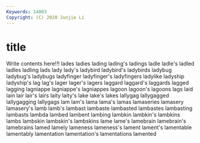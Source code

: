 ```yaml
---
Keywords: 14003
Copyright: (C) 2020 Junjie Li
---
```


# title

Write contents here!!!
lades 
ladies 
lading 
lading's 
ladings
ladle 
ladle's 
ladled 
ladles 
ladling 
lads 
lady 
lady's 
ladybird 
ladybird's
ladybirds 
ladybug 
ladybug's 
ladybugs 
ladyfinger 
ladyfinger's 
ladyfingers 
ladylike 
ladyship 
ladyship's
lag 
lag's 
lager 
lager's 
lagers 
laggard 
laggard's 
laggards 
lagged 
lagging
lagniappe 
lagniappe's 
lagniappes 
lagoon 
lagoon's 
lagoons 
lags 
laid 
lain 
lair
lair's 
lairs 
laity 
laity's 
lake 
lake's 
lakes 
lallygag 
lallygagged 
lallygagging
lallygags 
lam 
lam's 
lama 
lama's 
lamas 
lamaseries 
lamasery 
lamasery's 
lamb
lamb's 
lambast 
lambaste 
lambasted 
lambastes 
lambasting 
lambasts 
lambda 
lambed 
lambent
lambing 
lambkin 
lambkin's 
lambkins 
lambs 
lambskin 
lambskin's 
lambskins 
lame 
lame's
lamebrain 
lamebrain's 
lamebrains 
lamed 
lamely 
lameness 
lameness's 
lament 
lament's 
lamentable
lamentably 
lamentation 
lamentation's 
lamentations 
lamented 
